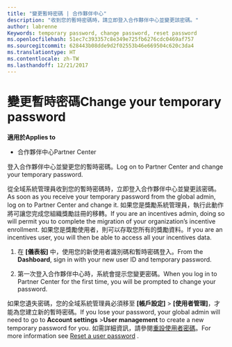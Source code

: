 ```yaml
---
title: "變更暫時密碼 | 合作夥伴中心"
description: "收到您的暫時密碼時，請立即登入合作夥伴中心並變更該密碼。"
author: labrenne
Keywords: temporary password, change password, reset password
ms.openlocfilehash: 51ec7c393357c8e349e725fb6276cdc0469af757
ms.sourcegitcommit: 628443b08dde9d2f02553b46e669504c620c3da4
ms.translationtype: HT
ms.contentlocale: zh-TW
ms.lasthandoff: 12/21/2017
---
```

# <a name="change-your-temporary-password"></a><span data-ttu-id="67faf-103">變更暫時密碼</span><span class="sxs-lookup"><span data-stu-id="67faf-103">Change your temporary password</span></span>

**<span data-ttu-id="67faf-104">適用於</span><span class="sxs-lookup"><span data-stu-id="67faf-104">Applies to</span></span>**

-  <span data-ttu-id="67faf-105">合作夥伴中心</span><span class="sxs-lookup"><span data-stu-id="67faf-105">Partner Center</span></span>

<span data-ttu-id="67faf-106">登入合作夥伴中心並變更您的暫時密碼。</span><span class="sxs-lookup"><span data-stu-id="67faf-106">Log on to Partner Center and change your temporary password.</span></span>

<span data-ttu-id="67faf-107">從全域系統管理員收到您的暫時密碼時，立即登入合作夥伴中心並變更該密碼。</span><span class="sxs-lookup"><span data-stu-id="67faf-107">As soon as you receive your temporary password from the global admin, log on to Partner Center and change it.</span></span> <span data-ttu-id="67faf-108">如果您是獎勵系統管理員，執行此動作將可讓您完成您組織獎勵註冊的移轉。</span><span class="sxs-lookup"><span data-stu-id="67faf-108">If you are an incentives admin, doing so will permit you to complete the migration of your organization’s incentive enrollment.</span></span> <span data-ttu-id="67faf-109">如果您是獎勵使用者，則可以存取您所有的獎勵資料。</span><span class="sxs-lookup"><span data-stu-id="67faf-109">If you are an incentives user, you will then be able to access all your incentives data.</span></span>

1.  <span data-ttu-id="67faf-110">在 **\[儀表板\]** 中，使用您的新使用者識別碼和暫時密碼登入。</span><span class="sxs-lookup"><span data-stu-id="67faf-110">From the **Dashboard**, sign in with your new user ID and temporary password.</span></span>

2.  <span data-ttu-id="67faf-111">第一次登入合作夥伴中心時，系統會提示您變更密碼。</span><span class="sxs-lookup"><span data-stu-id="67faf-111">When you log in to Partner Center for the first time, you will be prompted to change your password.</span></span>

<span data-ttu-id="67faf-112">如果您遺失密碼，您的全域系統管理員必須移至 **\[帳戶設定\]** > **\[使用者管理\]**，才能為您建立新的暫時密碼。</span><span class="sxs-lookup"><span data-stu-id="67faf-112">If you lose your password, your global admin will need to go to  **Account settings** >**User management** to create a new temporary password for you.</span></span>
<span data-ttu-id="67faf-113">如需詳細資訊，請參閱[重設使用者密碼](reset-a-user-password.md)。</span><span class="sxs-lookup"><span data-stu-id="67faf-113">For more information see [Reset a user password](reset-a-user-password.md) .</span></span>


 

 



